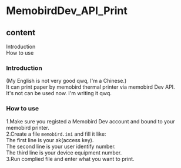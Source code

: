 # MemobirdDev_API_Print
## content
Introduction  
How to use
### Introduction
(My English is not very good qwq, I'm a Chinese.)  
It can print paper by memobird thermal printer via memobird Dev API.  
It's not can be used now. I'm writing it  qwq.  
### How to use
1.Make sure you registed a Memobird Dev account and bound to your memobird printer.  
2.Create a file `memobird.ini` and fill it like:  
  The first line is your ak(access key).  
  The second line is your user identify number.  
  The third line is your device equipment number.  
3.Run complied file and enter what you want to print.
